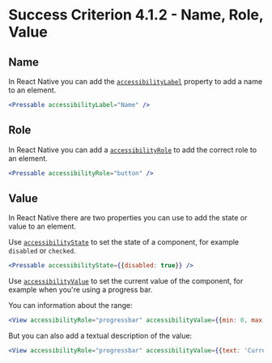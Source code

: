 # Success Criterion 4.1.2 - Name, Role, Value

## Name
In React Native you can add the [`accessibilityLabel`](https://reactnative.dev/docs/accessibility#accessibilitylabel) property to add a name to an element.

```jsx
<Pressable accessibilityLabel="Name" />
```

## Role
In React Native you can add a [`accessibilityRole`](https://reactnative.dev/docs/accessibility#accessibilityrole) to add the correct role to an element. 


```jsx
<Pressable accessibilityRole="button" />
```

## Value
In React Native there are two properties you can use to add the state or value to an element.

Use [`accessibilityState`](https://reactnative.dev/docs/accessibility#accessibilitystate) to set the state of a component, for example `disabled` or `checked`.


```jsx
<Pressable accessibilityState={{disabled: true}} />
```

Use [`accessibilityValue`](https://reactnative.dev/docs/accessibility#accessibilityvalue) to set the current value of the component, for example when you're using a progress bar. 

You can information about the range:

```jsx
<View accessibilityRole="progressbar" accessibilityValue={{min: 0, max: 10, now: 5}} />
```

But you can also add a textual description of the value:
```jsx
<View accessibilityRole="progressbar" accessibilityValue={{text: 'Current value'}} />
```